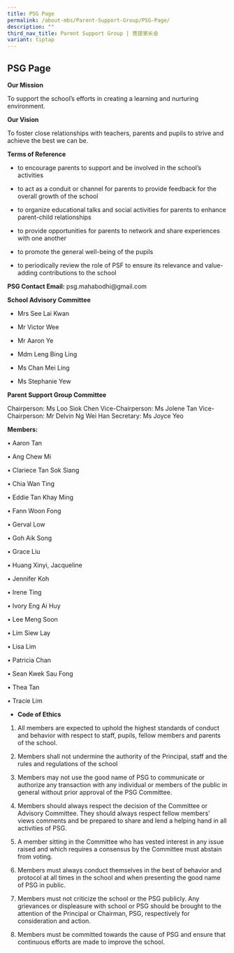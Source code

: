 ```yaml
---
title: PSG Page
permalink: /about-mbs/Parent-Support-Group/PSG-Page/
description: ""
third_nav_title: Parent Support Group | 菩提家长会
variant: tiptap
---
```

<h2>PSG Page</h2>
<p><strong>Our Mission</strong>
</p>
<p>To support the school’s efforts in creating a learning and nurturing environment.</p>
<p><strong>Our Vision</strong>
</p>
<p>To foster close relationships with teachers, parents and pupils to strive
and achieve the best we can be.</p>
<p><strong>Terms of Reference</strong>
</p>
<ul data-tight="true" class="tight">
<li>
<p>to encourage parents to support and be involved in the school’s activities</p>
</li>
<li>
<p>to act as a conduit or channel for parents to provide feedback for the
overall growth of the school</p>
</li>
<li>
<p>to organize educational talks and social activities for parents to enhance
parent-child relationships</p>
</li>
<li>
<p>to provide opportunities for parents to network and share experiences
with one another</p>
</li>
<li>
<p>to promote the general well-being of the pupils</p>
</li>
<li>
<p>to periodically review the role of PSF to ensure its relevance and value-adding
contributions to the school</p>
</li>
</ul>
<p><strong>PSG Contact Email:</strong>&nbsp;psg.mahabodhi@gmail.com</p>
<p><strong>School Advisory Committee</strong>
</p>
<ul data-tight="true" class="tight">
<li>
<p>Mrs See Lai Kwan</p>
</li>
<li>
<p>Mr Victor Wee</p>
</li>
<li>
<p>Mr Aaron Ye</p>
</li>
<li>
<p>Mdm Leng Bing Ling</p>
</li>
<li>
<p>Ms Chan Mei Ling</p>
</li>
<li>
<p>Ms Stephanie Yew</p>
</li>
</ul>
<p><strong>Parent Support Group Committee</strong>
</p>
<p>Chairperson: Ms Loo Siok Chen Vice-Chairperson: Ms Jolene Tan Vice-Chairperson:
Mr Delvin Ng Wei Han Secretary: Ms Joyce Yeo</p>
<p><strong>Members:</strong>
</p>
<p>• Aaron Tan</p>
<p>• Ang Chew Mi</p>
<p>• Clariece Tan Sok Siang</p>
<p>• Chia Wan Ting</p>
<p>• Eddie Tan Khay Ming</p>
<p>• Fann Woon Fong</p>
<p>• Gerval Low</p>
<p>• Goh Aik Song</p>
<p>• Grace Liu</p>
<p>• Huang Xinyi, Jacqueline</p>
<p>• Jennifer Koh</p>
<p>• Irene Ting</p>
<p>• Ivory Eng Ai Huy</p>
<p>• Lee Meng Soon</p>
<p>• Lim Siew Lay</p>
<p>• Lisa Lim</p>
<p>• Patricia Chan</p>
<p>• Sean Kwek Sau Fong</p>
<p>• Thea Tan</p>
<p>• Tracie Lim</p>
<p></p>
<ul data-tight="true" class="tight">
<li>
<p><strong>Code of Ethics</strong>
</p>
</li>
</ul>
<ol data-tight="true" class="tight">
<li>
<p>All members are expected to uphold the highest standards of conduct and
behavior with respect to staff, pupils, fellow members and parents of the
school.</p>
</li>
<li>
<p>Members shall not undermine the authority of the Principal, staff and
the rules and regulations of the school</p>
</li>
<li>
<p>Members may not use the good name of PSG to communicate or authorize any
transaction with any individual or members of the public in general without
prior approval of the PSG Committee.</p>
</li>
<li>
<p>Members should always respect the decision of the Committee or Advisory
Committee. They should always respect fellow members’ views comments and
be prepared to share and lend a helping hand in all activities of PSG.</p>
</li>
<li>
<p>A member sitting in the Committee who has vested interest in any issue
raised and which requires a consensus by the Committee must abstain from
voting.</p>
</li>
<li>
<p>Members must always conduct themselves in the best of behavior and protocol
at all times in the school and when presenting the good name of PSG in
public.</p>
</li>
<li>
<p>Members must not criticize the school or the PSG publicly. Any grievances
or displeasure with school or PSG should be brought to the attention of
the Principal or Chairman, PSG, respectively for consideration and action.</p>
</li>
<li>
<p>Members must be committed towards the cause of PSG and ensure that continuous
efforts are made to improve the school.</p>
</li>
</ol>
<p></p>